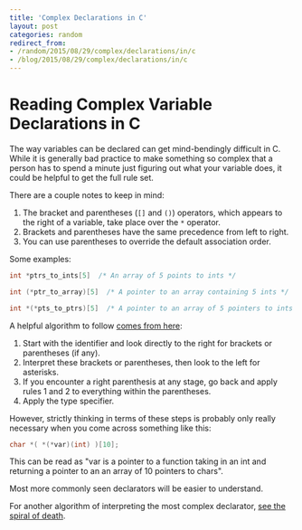 ```yaml
---
title: 'Complex Declarations in C'
layout: post
categories: random
redirect_from:
- /random/2015/08/29/complex/declarations/in/c
- /blog/2015/08/29/complex/declarations/in/c
---
```

# Reading Complex Variable Declarations in C

The way variables can be declared can get mind-bendingly difficult in C. While it is generally bad practice to make something so complex that a person has to spend a minute just figuring out what your variable does, it could be helpful to get the full rule set. 

There are a couple notes to keep in mind:

1. The bracket and parentheses (`[]` and `()`) operators, which appears to the right of a variable, take place over the `*` operator.
2. Brackets and parentheses have the same precedence from left to right.
3. You can use parentheses to override the default association order.

Some examples:

```C
int *ptrs_to_ints[5]  /* An array of 5 points to ints */

int (*ptr_to_array)[5]  /* A pointer to an array containing 5 ints */

int *(*pts_to_ptrs)[5]  /* A pointer to an array of 5 pointers to ints */
```


A helpful algorithm to follow [comes from here]():

1. Start with the identifier and look directly to the right for brackets or parentheses (if any).
2. Interpret these brackets or parentheses, then look to the left for asterisks.
3. If you encounter a right parenthesis at any stage, go back and apply rules 1 and 2 to everything within the parentheses.
4. Apply the type specifier.

However, strictly thinking in terms of these steps is probably only really necessary when you come across something like this:

```C
char *( *(*var)(int) )[10];
```
This can be read as "var is a pointer to a function taking in an int and returning a pointer to an an array of 10 pointers to chars".

Most more commonly seen declarators will be easier to understand.

For another algorithm of interpreting the most complex declarator, [see the spiral of death](http://c-faq.com/decl/spiral.anderson.html).
